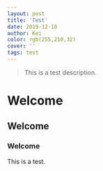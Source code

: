 ```yaml
---
layout: post
title: 'Test'
date: 2019-12-18
author: Kei
color: rgb(255,210,32)
cover: ''
tags: test
---
```


> This is a test description.

# Welcome

## Welcome

### Welcome

This is a test.
